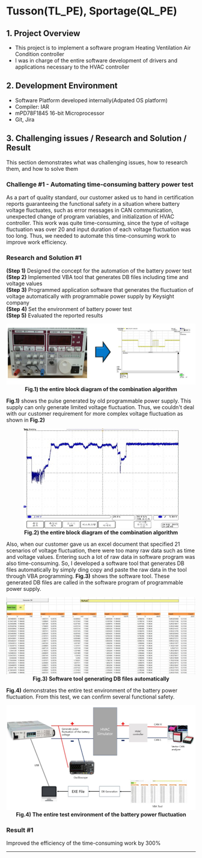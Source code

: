 # Tusson(TL_PE), Sportage(QL_PE)

## 1. Project Overview
- This project is to implement a software program  Heating Ventilation Air Condition controller
- I was in charge of the entire software development of drivers and applications necessary to the HVAC controller

## 2. Development Environment
-  Software Platform developed internally(Adpated OS platform)
-  Compiler: IAR
-  mPD78F1845 16-bit Microprocessor
-  Git, Jira

## 3. Challenging issues / Research and Solution / Result
This section demonstrates what was challenging issues, how to research them, and how to solve them

### Challenge #1 - Automating time-consuming battery power test
As a part of quality standard, our customer asked us to hand in certification reports guaranteeing the functional safety in a situation where battery voltage fluctuates, such as error messages in CAN communication, unexpected change of program variables, and initialization of HVAC controller. This work was quite time-consuming, since the type of voltage fluctuation was over 20 and input duration of each voltage fluctuation was too long. Thus, we needed to automate this time-consuming work to improve work efficiency.

### Research and Solution #1
**(Step 1)** Designed the concept for the automation of the battery power test<br>
**(Step 2)** Implemented VBA tool that generates DB files including time and voltage values<br>
**(Step 3)** Programmed application software that generates the fluctuation of voltage automatically with programmable power supply by Keysight company<br>
**(Step 4)** Set the environment of battery power test<br>
**(Step 5)** Evaluated the reported results <br>

<p align="center">
<img src="./Img/ICE_PPS_oldpulse.jpg"><br>
<strong>Fig.1) the entire block diagram of the combination algorithm</strong>
<p>

**Fig.1)** shows the pulse generated by old programmable power supply. This supply can only generate limited voltage fluctuation. Thus, we couldn't deal with our customer requirement for more complex voltage fluctuation as shown in **Fig.2)**

<p align="center">
<img src="./Img/ICE_PPS_Pulse.jpg"><br>
<strong>Fig.2) the entire block diagram of the combination algorithm</strong>
<p>

Also, when our customer gave us an excel document that specified 21 scenarios of voltage fluctuation, there were too many raw data such as time and voltage values. Entering such a lot of raw data in software program was also time-consuming. So, I developed a software tool that generates DB files automatically by simply ding copy and paste the raw data in the tool through VBA programming. **Fig.3)** shows the software tool. These generated DB files are called in the software program of programmable power supply.

<p align="center">
<img src="./Img/ICE_PPS_Tool.jpg"><br>
<strong>Fig.3) Software tool generating DB files automatically</strong>
<p>

**Fig.4)** demonstrates the entire test environment of the battery power fluctuation. From this test, we can confirm several functional safety.

<p align="center">
<img src="./Img/ICE_PPS_Structure.jpg"><br>
<strong>Fig.4) The entire test environment of the battery power fluctuation</strong>
<p>

### Result #1
Improved the efficiency of the time-consuming work by 300%

---
